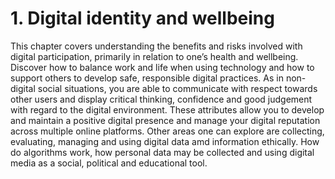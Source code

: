 # 1. Digital identity and wellbeing

This chapter covers understanding the benefits and risks involved with digital participation, primarily in relation to one’s health and wellbeing. Discover how to balance work and life when using technology and how to support others to develop safe, responsible digital practices. As in non-digital social situations, you are able to communicate with respect towards other users and display critical thinking, confidence and good judgement with regard to the digital environment. These attributes allow you to develop and maintain a positive digital presence and manage your digital reputation across multiple online platforms. Other areas one can explore are collecting, evaluating, managing and using digital data amd information ethically. How do algorithms work, how personal data may be collected and using digital media as a social, political and educational tool.

